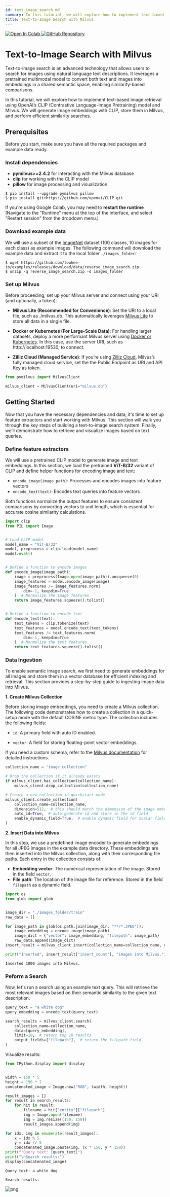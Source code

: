 ```yaml
---
id: text_image_search.md
summary: In this tutorial, we will explore how to implement text-based image retrieval using OpenAI’s CLIP (Contrastive Language-Image Pretraining) model and Milvus. We will generate image embeddings with CLIP, store them in Milvus, and perform efficient similarity searches.
title: Text-to-Image Search with Milvus
---
```

<a href="https://colab.research.google.com/github/milvus-io/bootcamp/blob/master/tutorials/quickstart/text_image_search_with_milvus.ipynb" target="_parent">
    <img src="https://colab.research.google.com/assets/colab-badge.svg" alt="Open In Colab"/>
</a>
<a href="https://github.com/milvus-io/bootcamp/blob/master/tutorials/quickstart/text_image_search_with_milvus.ipynb" target="_blank">
    <img src="https://img.shields.io/badge/View%20on%20GitHub-555555?style=flat&logo=github&logoColor=white" alt="GitHub Repository"/>
</a>

# Text-to-Image Search with Milvus

Text-to-image search is an advanced technology that allows users to search for images using natural language text descriptions. It leverages a pretrained multimodal model to convert both text and images into embeddings in a shared semantic space, enabling similarity-based comparisons.

In this tutorial, we will explore how to implement text-based image retrieval using OpenAI’s CLIP (Contrastive Language-Image Pretraining) model and Milvus. We will generate image embeddings with CLIP, store them in Milvus, and perform efficient similarity searches.


## Prerequisites

Before you start, make sure you have all the required packages and example data ready.

### Install dependencies
- **pymilvus>=2.4.2** for interacting with the Milvus database
- **clip** for working with the CLIP model
- **pillow** for image processing and visualization


```shell
$ pip install --upgrade pymilvus pillow
$ pip install git+https://github.com/openai/CLIP.git
```

<div class="alert note">

If you're using Google Colab, you may need to **restart the runtime** (Navigate to the "Runtime" menu at the top of the interface, and select "Restart session" from the dropdown menu.)

</div>

### Download example data

We will use a subset of the [ImageNet](https://www.image-net.org) dataset (100 classes, 10 images for each class) as example images. The following command will download the example data and extract it to the local folder `./images_folder`:


```shell
$ wget https://github.com/towhee-io/examples/releases/download/data/reverse_image_search.zip
$ unzip -q reverse_image_search.zip -d images_folder
```

### Set up Milvus

Before proceeding, set up your Milvus server and connect using your URI (and optionally, a token):

- **Milvus Lite (Recommended for Convenience)**: Set the URI to a local file, such as ./milvus.db. This automatically leverages [Milvus Lite](https://milvus.io/docs/milvus_lite.md) to store all data in a single file.

- **Docker or Kubernetes (For Large-Scale Data)**: For handling larger datasets, deploy a more performant Milvus server using [Docker or Kubernetes](https://milvus.io/docs/quickstart.md). In this case, use the server URI, such as http://localhost:19530, to connect.

- **Zilliz Cloud (Managed Service)**: If you’re using [Zilliz Cloud](https://zilliz.com/cloud), Milvus’s fully managed cloud service, set the the Public Endpoint as URI and API Key as token.


```python
from pymilvus import MilvusClient

milvus_client = MilvusClient(uri="milvus.db")
```

## Getting Started

Now that you have the necessary dependencies and data, it's time to set up feature extractors and start working with Milvus. This section will walk you through the key steps of building a text-to-image search system. Finally, we’ll demonstrate how to retrieve and visualize images based on text queries.

### Define feature extractors

We will use a pretrained CLIP model to generate image and text embeddings. In this section, we load the pretrained **ViT-B/32** variant of CLIP and define helper functions for encoding image and text:

- `encode_image(image_path)`: Processes and encodes images into feature vectors
- `encode_text(text)`: Encodes text queries into feature vectors

Both functions normalize the output features to ensure consistent comparisons by converting vectors to unit length, which is essential for accurate cosine similarity calculations.


```python
import clip
from PIL import Image


# Load CLIP model
model_name = "ViT-B/32"
model, preprocess = clip.load(model_name)
model.eval()


# Define a function to encode images
def encode_image(image_path):
    image = preprocess(Image.open(image_path)).unsqueeze(0)
    image_features = model.encode_image(image)
    image_features /= image_features.norm(
        dim=-1, keepdim=True
    )  # Normalize the image features
    return image_features.squeeze().tolist()


# Define a function to encode text
def encode_text(text):
    text_tokens = clip.tokenize(text)
    text_features = model.encode_text(text_tokens)
    text_features /= text_features.norm(
        dim=-1, keepdim=True
    )  # Normalize the text features
    return text_features.squeeze().tolist()
```

### Data Ingestion

To enable semantic image search, we first need to generate embeddings for all images and store them in a vector database for efficient indexing and retrieval. This section provides a step-by-step guide to ingesting image data into Milvus.


**1. Create Milvus Collection**

Before storing image embeddings, you need to create a Milvus collection. The following code demonstrates how to create a collection in a quick-setup mode with the default COSINE metric type. The collection includes the following fields:

- `id`: A primary field with auto ID enabled.

- `vector`: A field for storing floating-point vector embeddings.

If you need a custom schema, refer to the [Milvus documentation](https://milvus.io/docs/create-collection.md) for detailed instructions.


```python
collection_name = "image_collection"

# Drop the collection if it already exists
if milvus_client.has_collection(collection_name):
    milvus_client.drop_collection(collection_name)

# Create a new collection in quickstart mode
milvus_client.create_collection(
    collection_name=collection_name,
    dimension=512,  # this should match the dimension of the image embedding
    auto_id=True,  # auto generate id and store in the id field
    enable_dynamic_field=True,  # enable dynamic field for scalar fields
)
```

**2. Insert Data into Milvus**

In this step, we use a predefined image encoder to generate embeddings for all JPEG images in the example data directory. These embeddings are then inserted into the Milvus collection, along with their corresponding file paths. Each entry in the collection consists of:  

- **Embedding vector**: The numerical representation of the image. Stored in the field `vector`.  
- **File path**: The location of the image file for reference. Stored in the field `filepath` as a dynamic field.


```python
import os
from glob import glob


image_dir = "./images_folder/train"
raw_data = []

for image_path in glob(os.path.join(image_dir, "**/*.JPEG")):
    image_embedding = encode_image(image_path)
    image_dict = {"vector": image_embedding, "filepath": image_path}
    raw_data.append(image_dict)
insert_result = milvus_client.insert(collection_name=collection_name, data=raw_data)

print("Inserted", insert_result["insert_count"], "images into Milvus.")
```

    Inserted 1000 images into Milvus.


### Peform a Search

Now, let's run a search using an example text query. This will retrieve the most relevant images based on their semantic similarity to the given text description.


```python
query_text = "a white dog"
query_embedding = encode_text(query_text)

search_results = milvus_client.search(
    collection_name=collection_name,
    data=[query_embedding],
    limit=10,  # return top 10 results
    output_fields=["filepath"],  # return the filepath field
)
```

Visualize results:


```python
from IPython.display import display


width = 150 * 5
height = 150 * 2
concatenated_image = Image.new("RGB", (width, height))

result_images = []
for result in search_results:
    for hit in result:
        filename = hit["entity"]["filepath"]
        img = Image.open(filename)
        img = img.resize((150, 150))
        result_images.append(img)

for idx, img in enumerate(result_images):
    x = idx % 5
    y = idx // 5
    concatenated_image.paste(img, (x * 150, y * 150))
print(f"Query text: {query_text}")
print("\nSearch results:")
display(concatenated_image)
```

    Query text: a white dog
    
    Search results:



    
![png](../../../assets/text_image_search_with_milvus_20_1.png)
